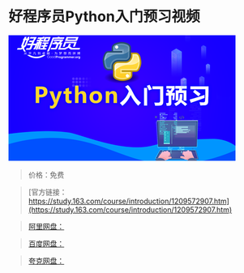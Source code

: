 # 好程序员Python入门预习视频

![img](../../../assets/study163/free/24c8ac6a6e044d40b8e6b47371a0d177.png)

> 价格：免费

> [官方链接：https://study.163.com/course/introduction/1209572907.htm](https://study.163.com/course/introduction/1209572907.htm)

> [阿里网盘：]()

> [百度网盘：]()

> [夸克网盘：]()
